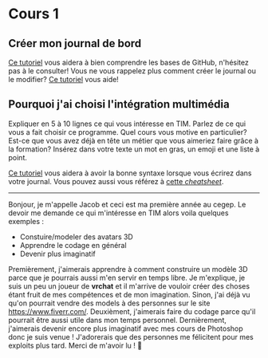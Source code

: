 # Cours 1
## Créer mon journal de bord
[Ce tutoriel](https://guides.github.com/activities/hello-world/) vous aidera à bien comprendre les bases de GitHub, n'hésitez pas à le consulter!
Vous ne vous rappelez plus comment créer le journal ou le modifier? [Ce tutoriel](https://youtu.be/lX3bpuLK_Sg) vous aide! 

## Pourquoi j'ai choisi l'intégration multimédia
Expliquer en 5 à 10 lignes ce qui vous intéresse en TIM. Parlez de ce qui vous a fait choisir ce programme. Quel cours vous motive en particulier? Est-ce que vous avez déjà en tête un métier que vous aimeriez faire grâce à la formation? Insérez dans votre texte un mot en gras, un emoji et une liste à point. 

[Ce tutoriel](https://guides.github.com/features/mastering-markdown/) vous aidera à avoir la bonne syntaxe lorsque vous écrirez dans votre journal. Vous pouvez aussi vous référez à [cette *cheatsheet*](https://github.com/tchapi/markdown-cheatsheet/blob/master/README.md). 

_________________________________________________________________________________________________________________________________________________________________________
Bonjour, je m'appelle Jacob et ceci est ma première année au cegep. Le devoir me demande ce qui m'intéresse en TIM alors voila quelques exemples :

* Constuire/modeler des avatars 3D
* Apprendre le codage en général
* Devenir plus imaginatif


Premièrement, j'aimerais apprendre à comment construire un modèle 3D parce que je pourrais aussi m'en servir en temps libre. Je m'explique, je suis un peu un joueur de **vrchat** et il m'arrive de vouloir créer des choses étant fruit de mes compétences et de mon imagination. Sinon, j'ai déjà vu qu'on pourrait vendre des models à des personnes sur le site https://www.fiverr.com/. Deuxièment, j'aimerais faire du codage parce qu'il pourrait être aussi utile dans mon temps personnel. Dernièrement, j'aimerais devenir encore plus imaginatif avec mes cours de Photoshop donc je suis venue ! J'adorerais que des personnes me félicitent pour mes exploits plus tard. Merci de m'avoir lu ! 🤠
